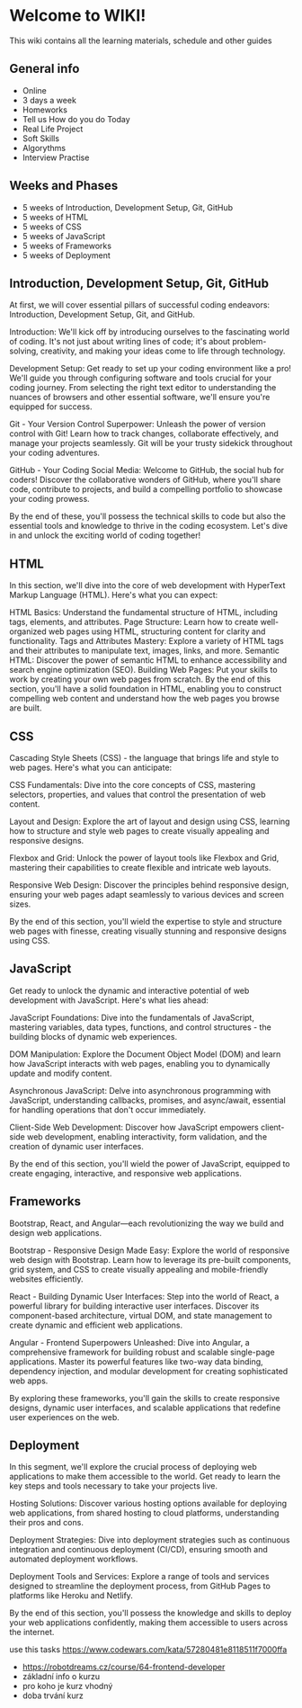 # Welcome to WIKI!
This wiki contains all the learning materials, schedule and other guides

## General info
- Online
- 3 days a week
- Homeworks
- Tell us How do you do Today
- Real Life Project
- Soft Skills
- Algorythms
- Interview Practise

## Weeks and Phases
- 5 weeks of Introduction, Development Setup, Git, GitHub
- 5 weeks of HTML
- 5 weeks of CSS
- 5 weeks of JavaScript
- 5 weeks of Frameworks
- 5 weeks of Deployment

## Introduction, Development Setup, Git, GitHub
At first, we will cover essential pillars of successful coding endeavors: Introduction, Development Setup, Git, and GitHub.

Introduction:
We'll kick off by introducing ourselves to the fascinating world of coding. It's not just about writing lines of code; it's about problem-solving, creativity, and making your ideas come to life through technology.

Development Setup:
Get ready to set up your coding environment like a pro! We'll guide you through configuring software and tools crucial for your coding journey. From selecting the right text editor to understanding the nuances of browsers and other essential software, we'll ensure you're equipped for success.

Git - Your Version Control Superpower:
Unleash the power of version control with Git! Learn how to track changes, collaborate effectively, and manage your projects seamlessly. Git will be your trusty sidekick throughout your coding adventures.

GitHub - Your Coding Social Media:
Welcome to GitHub, the social hub for coders! Discover the collaborative wonders of GitHub, where you'll share code, contribute to projects, and build a compelling portfolio to showcase your coding prowess.

By the end of these, you'll possess the technical skills to code but also the essential tools and knowledge to thrive in the coding ecosystem. Let's dive in and unlock the exciting world of coding together!

## HTML
In this section, we'll dive into the core of web development with HyperText Markup Language (HTML). Here's what you can expect:

HTML Basics: Understand the fundamental structure of HTML, including tags, elements, and attributes.
Page Structure: Learn how to create well-organized web pages using HTML, structuring content for clarity and functionality.
Tags and Attributes Mastery: Explore a variety of HTML tags and their attributes to manipulate text, images, links, and more.
Semantic HTML: Discover the power of semantic HTML to enhance accessibility and search engine optimization (SEO).
Building Web Pages: Put your skills to work by creating your own web pages from scratch.
By the end of this section, you'll have a solid foundation in HTML, enabling you to construct compelling web content and understand how the web pages you browse are built.

## CSS
Cascading Style Sheets (CSS) - the language that brings life and style to web pages. Here's what you can anticipate:

CSS Fundamentals: Dive into the core concepts of CSS, mastering selectors, properties, and values that control the presentation of web content.

Layout and Design: Explore the art of layout and design using CSS, learning how to structure and style web pages to create visually appealing and responsive designs.

Flexbox and Grid: Unlock the power of layout tools like Flexbox and Grid, mastering their capabilities to create flexible and intricate web layouts.

Responsive Web Design: Discover the principles behind responsive design, ensuring your web pages adapt seamlessly to various devices and screen sizes.

By the end of this section, you'll wield the expertise to style and structure web pages with finesse, creating visually stunning and responsive designs using CSS.

## JavaScript
Get ready to unlock the dynamic and interactive potential of web development with JavaScript. Here's what lies ahead:

JavaScript Foundations: Dive into the fundamentals of JavaScript, mastering variables, data types, functions, and control structures - the building blocks of dynamic web experiences.

DOM Manipulation: Explore the Document Object Model (DOM) and learn how JavaScript interacts with web pages, enabling you to dynamically update and modify content.

Asynchronous JavaScript: Delve into asynchronous programming with JavaScript, understanding callbacks, promises, and async/await, essential for handling operations that don't occur immediately.

Client-Side Web Development: Discover how JavaScript empowers client-side web development, enabling interactivity, form validation, and the creation of dynamic user interfaces.

By the end of this section, you'll wield the power of JavaScript, equipped to create engaging, interactive, and responsive web applications.

## Frameworks
Bootstrap, React, and Angular—each revolutionizing the way we build and design web applications.

Bootstrap - Responsive Design Made Easy:
Explore the world of responsive web design with Bootstrap. Learn how to leverage its pre-built components, grid system, and CSS to create visually appealing and mobile-friendly websites efficiently.

React - Building Dynamic User Interfaces:
Step into the world of React, a powerful library for building interactive user interfaces. Discover its component-based architecture, virtual DOM, and state management to create dynamic and efficient web applications.

Angular - Frontend Superpowers Unleashed:
Dive into Angular, a comprehensive framework for building robust and scalable single-page applications. Master its powerful features like two-way data binding, dependency injection, and modular development for creating sophisticated web apps.

By exploring these frameworks, you'll gain the skills to create responsive designs, dynamic user interfaces, and scalable applications that redefine user experiences on the web.

## Deployment
In this segment, we'll explore the crucial process of deploying web applications to make them accessible to the world. Get ready to learn the key steps and tools necessary to take your projects live.

Hosting Solutions:
Discover various hosting options available for deploying web applications, from shared hosting to cloud platforms, understanding their pros and cons.

Deployment Strategies:
Dive into deployment strategies such as continuous integration and continuous deployment (CI/CD), ensuring smooth and automated deployment workflows.

Deployment Tools and Services:
Explore a range of tools and services designed to streamline the deployment process, from GitHub Pages to platforms like Heroku and Netlify.

By the end of this section, you'll possess the knowledge and skills to deploy your web applications confidently, making them accessible to users across the internet.

use this tasks https://www.codewars.com/kata/57280481e8118511f7000ffa

- https://robotdreams.cz/course/64-frontend-developer
- základní info o kurzu
- pro koho je kurz vhodný
- doba trvání kurz

